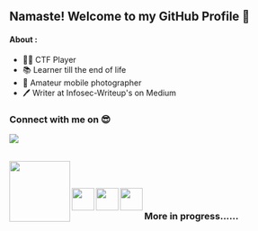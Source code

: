 ## Namaste! Welcome to my GitHub Profile 🙏 
#### About :

- 👨‍💻 CTF Player </br>
- 📚 Learner till the end of life
- 📸 Amateur mobile photographer
- 🖊 Writer at Infosec-Writeup's on Medium

### Connect with me on 😎

[<img align="left" 
src="https://camo.githubusercontent.com/96683fb94f1925109397c012fc649ae7936a7b4b/68747470733a2f2f696d672e736869656c64732e696f2f62616467652f6c696e6b6564696e2d2532333030373742352e7376673f267374796c653d666f722d7468652d6261646765266c6f676f3d6c696e6b6564696e266c6f676f436f6c6f723d7768697465" data-canonical-src="https://img.shields.io/badge/linkedin-%230077B5.svg?&amp;style=for-the-badge&amp;logo=linkedin&amp;logoColor=white" style="max-width:100%;"> ](https://www.linkedin.com/in/satyam-kanojiya-2975281b1/)

<br>
<br>

[<img align="left" width="108px" Color="black" src="https://external-content.duckduckgo.com/iu/?u=https%3A%2F%2Fcdn-images-1.medium.com%2Fmax%2F1600%2F1*3BP9i12zmh99F4fyjUdi3w.png&f=1&nofb=1">](https://medium.com/@satyam29k)<br><br>
 
[<img align="left" src="https://tryhackme.com/img/logo/thm_logo_circle.png" width="40px">](https://tryhackme.com/p/547y4m)
[<img align="left" width="40px" src="https://www.flaticon.com/svg/static/icons/svg/174/174872.svg">](https://open.spotify.com/playlist/0JQDJe3ROTbmC0k3ZIIDgH?si=LyT4LAbFSsuC89yNxuFgcA)
[<img align="left" src="https://cdn.icon-icons.com/icons2/2428/PNG/512/instagram_black_logo_icon_147122.png" width="40px">](https://www.instagram.com/5atyam.kanojiya/)<br>
 
 ### More in progress...... 


<!--
**547y4m/547y4m** is a ✨ _special_ ✨ repository because its `README.md` (this file) appears on your GitHub profile.

Here are some ideas to get you started:

- 🔭 I’m currently working on ...
- 🌱 I’m currently learning ...
- 👯 I’m looking to collaborate on ...
- 🤔 I’m looking for help with ...
- 💬 Ask me about ...
- 📫 How to reach me: ...
- 😄 Pronouns: ...
- ⚡ Fun fact: ...
-->
